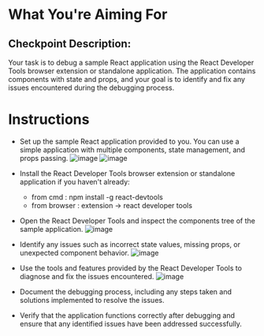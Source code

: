 # What You're Aiming For

## Checkpoint Description: 

Your task is to debug a sample React application using the React Developer Tools browser extension or standalone application. The application contains components with state and props, and your goal is to identify and fix any issues encountered during the debugging process.


# Instructions

* Set up the sample React application provided to you. You can use a simple application with multiple components, state management, and props passing.
    ![image](https://github.com/user-attachments/assets/db0cfd6c-dae5-4d1e-a6e2-cadf2a8aa4a8)
    ![image](https://github.com/user-attachments/assets/e15ed544-7d9f-4c13-80ea-92fa6fd77a44)


* Install the React Developer Tools browser extension or standalone application if you haven't already:
    * from cmd : npm install -g react-devtools
    * from browser : extension -> react developer tools
* Open the React Developer Tools and inspect the components tree of the sample application.
    ![image](https://github.com/user-attachments/assets/f0dbc807-3c38-437d-8f27-0459185a5a2f)

* Identify any issues such as incorrect state values, missing props, or unexpected component behavior.
    ![image](https://github.com/user-attachments/assets/1350ceb1-8213-4215-b27b-a8826088d1b9)

* Use the tools and features provided by the React Developer Tools to diagnose and fix the issues encountered.
    ![image](https://github.com/user-attachments/assets/a86449e0-9016-4409-bdcc-1168bbded80a)

* Document the debugging process, including any steps taken and solutions implemented to resolve the issues.
* Verify that the application functions correctly after debugging and ensure that any identified issues have been addressed successfully.
